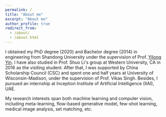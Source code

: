 ```yaml
---
permalink: /
title: "About me"
excerpt: "About me"
author_profile: true
redirect_from: 
  - /about/
  - /about.html
---
```



I obtained my PhD degree (2020) and Bachelor degree (2014) in engineering from Shandong University under the supervision of Prof. [Yilong Yin](http://faculty.sdu.edu.cn/ylyin/zh_CN/index.htm). I have also studied in Prof. Shuo Li's group at Western University, CA in 2016 as the visiting student. After that, I was supported by China Scholarship Council (CSC) and spent one and half years at University of Wisconsin-Madison, under the supervision of Prof. Vikas Singh. Besides, I pursued an internship at Inception Institute of Artificial Intelligence (IIAI), UAE.

My research interests span both machine learning and computer vision, including meta-learning, flow-based generative model, few-shot learning, medical image analysis, set matching, etc. 
